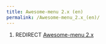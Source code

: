 ```yaml
---
title: Awesome-menu 2.x (en)
permalink: /Awesome-menu_2.x_(en)/
---
```


1.  REDIRECT [Awesome-menu 2.x](/Awesome-menu_2.x "wikilink")
